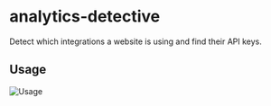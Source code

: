 
# analytics-detective

Detect which integrations a website is using and find their API keys.

## Usage

![Usage](http://cl.ly/image/2f0y3B2S3M0F/Screen%20Shot%202015-02-12%20at%205.37.22%20PM.png)